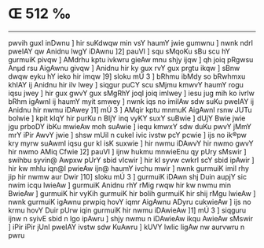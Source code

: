 # Œ 512 ‰
---
pwvih guxI inDwnu ] hir suKdwqw min vsY haumY jwie gumwnu ] nwnk
ndrI pweIAY qw Anidnu lwgY iDAwnu ]2] pauVI ] squ sMqoKu sBu scu hY
gurmuiK pivqw ] AMdrhu kptu ivkwru gieAw mnu shjy ijqw ] qh joiq
pRgwsu Anµd rsu AigAwnu givqw ] Anidnu hir ky gux rvY gux prgtu
ikqw ] sBnw dwqw eyku hY ieko hir imqw ]9] sloku mÚ 3 ] bRhmu ibMdy so
bRwhmxu khIAY ij Anidnu hir ilv lwey ] siqgur puCY scu sMjmu kmwvY
haumY rogu iqsu jwey ] hir gux gwvY gux sMgRhY joqI joiq imlwey ] iesu jug
mih ko ivrlw bRhm igAwnI ij haumY myit smwey ] nwnk iqs no imilAw
sdw suKu pweIAY ij Anidnu hir nwmu iDAwey ]1] mÚ 3 ] AMqir kptu
mnmuK AigAwnI rsnw JUTu bolwie ] kpit kIqY hir purKu n BIjY inq vyKY
suxY suBwie ] dUjY Bwie jwie jgu prboDY ibKu mwieAw moh suAwie ] iequ
kmwxY sdw duKu pwvY jMmY mrY iPir AwvY jwie ] shsw mUil n cukeI ivic
ivstw pcY pcwie ] ijs no ik®pw kry myrw suAwmI iqsu gur kI isK suxwie
] hir nwmu iDAwvY hir nwmo gwvY hir nwmo AMiq Cfwie ]2] pauVI ] ijnw
hukmu mnwieEnu qy pUry sMswir ] swihbu syvin@ Awpxw pUrY sbid vIcwir ]
hir kI syvw cwkrI scY sbid ipAwir ] hir kw mhlu iqn@I pwieAw ijn@
haumY ivchu mwir ] nwnk gurmuiK imil rhy jip hir nwmw aur Dwir ]10]
sloku mÚ 3 ] gurmuiK iDAwn shj Duin aupjY sic nwim icqu lwieAw ]
gurmuiK Anidnu rhY rMig rwqw hir kw nwmu min BwieAw ] gurmuiK hir
vyKih gurmuiK hir bolih gurmuiK hir shij rMgu lwieAw ] nwnk gurmuiK
igAwnu prwpiq hovY iqmr AigAwnu ADyru cukwieAw ] ijs no krmu hovY Duir
pUrw iqin gurmuiK hir nwmu iDAwieAw ]1] mÚ 3 ] siqguru ijnw n syivE
sbid n lgo ipAwru ] shjy nwmu n iDAwieAw ikqu AwieAw sMswir ] iPir
iPir jUnI pweIAY ivstw sdw KuAwru ] kUVY lwlic ligAw nw aurvwru n
pwru
####
